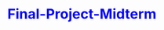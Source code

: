 # Final-Project-Midterm
<!DOCTYPE html>
<html lang="en">
<head>
    <meta charset="UTF-8">
    <meta name="viewport" content="width=device-width, initial-scale=1.0">
    <title>Document</title>
    <style>
        @import url('https://fonts.googleapis.com/css2?family=Poppins:ital,wght@0,100;0,200;0,300;0,400;0,500;0,600;0,700;0,800;0,900;1,100;1,200;1,300;1,400;1,500;1,600;1,700;1,800;1,900&display=swap');

:root {
    --primary-color: #a855f7;
    --primary-color-dark: #9333ea;
    --secondary-color: #ca8a04;
    --text-dark: #1f2937;
    --text-light: #6b7280;
    --extra-light: #faf5ff;
    --max-width: 1200px;
}

* {
    padding: 0;
    margin: 0;
    box-sizing: border-box;
}

a {
    text-decoration: none;
}

body {
    font-family: "Poppins", sans-serif;
}

nav {
    width: 100%;
    position: fixed;
    top: 0;
    left: 0;
    background-color: #ffffff;
    z-index: 99;
}

.nav_content {
    max-width: var(--max-width);
    margin: auto;
    padding: 1.5rem 1rem;
    display: flex;
    align-items: center;
    justify-content: space-between;
}

nav .logo a {
    font-size: 1.5rem;
    font-weight: 600;
    color: var(--primary-color);
    transition: .3s;
}

nav .logo a:hover {
    color: var(--primary-color-dark);
}

nav .checkbox {
    display: none;
}

nav input {
    display: none;
}

nav .checkbox i {
    font-size: 2rem;
    color: var(--primary-color);
    cursor: pointer;
}

ul {
    display: flex;
    align-items: center;
    gap: 1rem;
    list-style: none;
    transition: left 0.3s;
}

ul li a {
    padding: 1rem;
    border: 2px solid transparent;
    text-decoration: none;
    font-weight: 600;
    color: var(--text-dark);
    transition: 0.3s;
}

ul li a:hover {
    border-color: var(--secondary-color);
    color: var(--secondary-color);
}

.section {
    background-color: var(--extra-light);
}

.section_container {
    min-height: 100vh;
    max-width: var(--max-width);
    margin: auto;
    padding: 1rem;
    display: grid;
    grid-template-columns: repeat(2, 1fr);
    gap: 4rem;
}

.subtitle {
    letter-spacing: 2px;
    font-weight: 400;
    line-height: 3rem;
    color: var(--text-dark);
    margin-bottom: 1rem;
}

.title span {
    font-weight: 600;
}

.description {
    line-height: 1.5rem;
    margin-bottom: 2rem;
}

.action__btns {
    display: flex;
    gap: 1rem;
}

.action__btns button {
    font-size: 1rem;
    font-weight: 600;
    letter-spacing: 2px;
    padding: 1rem 2rem;
    outline: none;
    border: 2px solid var(--primary-color);
    border-radius: 10px;
    transition: 0.3s;
    cursor: pointer;
}

.hire__me {
    background-color: var(--primary-color);
    color: #ffffff;
}

.hire__me:hover {
    background-color: var(--secondary-color);
}

.portfolio {
    color: var(--primary-color);
}

.image {
    display: grid;
    place-items: center;
}

.image img {
    max-width: 25rem;
    border-radius: 50%;
}

.portfolio:hover {
    background-color: var(--primary-color-dark);
    color: #ffffff;
}

.content {
    display: flex;
    flex-direction: column;
    justify-content: center;
}

@media (max-width: 750px) {
    nav .checkbox {
        display: block;
    }

    ul {
        position: absolute;
        width: 100%;
        height: calc(100vh - 85px);
        left: -100%;
        top: 85px;
        background-color: var(--extra-light);
        flex-direction: column;
        justify-content: center;
        gap: 3rem;
    }

    nav #check:checked ~ ul {
        left: 0;
    }

    ul li a {
        font-size: 1.25rem;
    }

    .section__container {
        padding: 10rem 1rem 5rem 1rem;
        text-align: center;
        grid-template-columns: repeat(1, 1fr);
    }

    .image {
        grid-area: 1/1/2/2;
    }

    .action__btns {
        margin: auto;
    }
}

.skill {
    margin-bottom: 20px;
}

.name {
    font-weight: bold;
    color: #90EE90;
}

.progress-bar {
    display: flex;
    align-items: center;
    width: 100%;
    background-color: #f0f0f0;
    border-radius: 5px;
    overflow: hidden;
}

.progress {
    height: 30px;
    background-color: #90EE90;
    color: white;
    text-align: center;
    line-height: 30px;
    transition: width 0.5s ease;
}

#portfolio {
    padding: 50px 0;
}

.work-list {
    display: grid;
    grid-template-columns: repeat(auto-fit, minmax(250px, 1fr));
    grid-gap: 40px;
    margin-top: 50px;
}

.work {
    border-radius: 10px;
    position: relative;
    overflow: hidden;
}

.work img {
    width: 100%;
    border-radius: 10px;
    display: block;
    transition: transform 0.5s;
}

.layer {
    width: 100%;
    height: 0;
    background: linear-gradient(rgba(0,0,0,0.6), #03ad28);
    border-radius: 10px;
    position: absolute;
    left: 0;
    bottom: 0;
    overflow: hidden;
    display: flex;
    align-items: center;
    justify-content: center;
    flex-direction: column;
    padding: 0 40px;
    text-align: center;
    font-size: 14px;
    transition: height 0.5s;
}

.layer h3 {
    font-weight: 500;
    margin-bottom: 20px;
}

.layer a {
    margin-top: 20px;
    color: #03ad28;
    text-decoration: none;
    font-size: 18px;
    line-height: 60px;
    background: #fff;
    width: 60px;
    height: 60px;
    border-radius: 50%;
    text-align: center;
}

.work:hover img {
    transform: scale(1.1);
}

.work:hover .layer {
    height: 100%;
}

.btn {
    display: block;
    margin: 50px auto;
    width: fit-content;
    border: 1px solid #03ad28;
    padding: 14px 50px;
    border-radius: 6px;
    text-decoration: none;
    color: #fff;
    transition: background 0.5s;
}

.btn:hover {
    background: #ff004f;
}

.contact-left {
    flex-basis: 35%;
}

.contact-right {
    flex-basis: 60%;
}

.contact-left p {
    margin-top: 30px;
}

.header-text {
    margin-top: 20%;
    font-size: 30px;
}

.header-text h1 {
    font-size: 60px;
    margin-top: 20px;
}

.section-title {
    font-size: 60px;
    font-weight: 600;
    color: #080808;
}

        body {
            font-family: Arial, sans-serif;
            background-color: #f0f0f0;
        }
        
        h1 {
            color: blue;
        }
    </style>
</head>
<body>
    <!DOCTYPE html>
<html lang="en">
<head>
    <meta charset="UTF-8" />
    <meta http-equiv="X-UA-Compatible" content="IE=edge" />
    <meta name="viewport" content="width=device-width, initial-scale=1.0" />
    <link href="https://cdn.jsdelivr.net/npm/remixicon@4.2.0/fonts/remixicon.css" rel="stylesheet" />
    <link rel="stylesheet" href="style.css" />
    <title>Web Design Mastery | Responsive Portfolio</title>
</head>
<body>
    <nav>
        <div class="nav__content">
            <div class="logo"><a href="#">Khyla</a></div>
            <label for="check" class="checkbox">
                <i class="ri-menu-line"></i>
            </label>
            <input type="checkbox" name="check" id="check">
            <ul>
                <li><a href="#">Home</a></li>
                <li><a href="#">About</a></li>
                <li><a href="#">Skills</a></li>
                <li><a href="#">Portfolio</a></li>  
                <li><a href="#">Contact</a></li> 
            </ul> 
        </div>
    </nav>
    <section class="section">
        <div class="section__container">
            <div class="content">
                <p class="subtitle">HELLO</p>
                <h1 class="title">
                    I'm <span>Khyla<br>a</span> Web Developer
                </h1>
                <section id="About" class="section">
                    <div class="section__container">
                    </div class="content">
                    <h2 class="section_title">About Me</h2>
                <p class="description">
                    Welcome to my web developer portfolio! I'm Khyla, a skilled and creative web developer with a passion for creating beautiful, responsive, and user-friendly websites, I've worked on a variety of web projects, ranging from personal blogs to e-commerce platforms.
                </p>
                <div class="action__btns">
                </div>
            </div>
            <div class="image">
                <img src="https://scontent.fmnl17-1.fna.fbcdn.net/v/t1.15752-9/440139778_454213797169707_1714795442042345566_n.jpg?_nc_cat=108&ccb=1-7&_nc_sid=5f2048&_nc_eui2=AeGpdb6jbzYHoN5F7l9P5IsCpm7mTiMJo7KmbuZOIwmjsmx50phD39AbjxZj3gbZgf4UfczLqs9I5BpvMhr2JL0w&_nc_ohc=FpcWWieUBcIQ7kNvgE3aPt9&_nc_ht=scontent.fmnl17-1.fna&oh=03_Q7cD1QGRb8ynJsQ-DNv13orwecSunWbzy6GwgopkfA-Lccn6tg&oe=665607CB" alt="profile"/>
            </div>
        </div>
    </section>

    <section id="skills" class="section">
        <div class="section_container">
            <div class="content">
                <h2 class="section_title">Skills</h2>
                <div class="skill">
                    <div class="name">HTML</div>
                    <div class="progress-bar">
                        <div class="progress" id="htmlProgress" style="width: 80%;"></div>
                        <div class="percent" id="htmlPercent">80%</div>
                    </div>
                    <section class="skills">
                        <div class="container">
                            <div class="skill">
                                <div class="name">CSS</div>
                                <div class="progress-bar">
                                    <div class="progress" id="cssProgress" style="width: 50%;"></div>
                                    <div class="percent" id="cssPercent">50%</div>
                                </div>
                            </div>
                            <div class="skill">
                                <div class="name">JavaScript</div>
                                <div class="progress-bar">
                                    <div class="progress" id="jsProgress" style="width: 80%;"></div>
                                    <div class="percent" id="jsPercent">70%</div>
                                </div>
                            </div>
                        </div>
                    </section>

                    <section id="portfolio" class="section">
                        <div class="section_container">
                            <h2 class="sub-title">Portfolio</h2>
                            <span>My Recent Work</span>
                            <div class="work-list">
                                <div class="work">
                                    <img src="https://scontent.fmnl17-1.fna.fbcdn.net/v/t1.15752-9/440108759_405095535714649_215878164779112245_n.jpg?_nc_cat=101&ccb=1-7&_nc_sid=5f2048&_nc_eui2=AeEaVdRiNtBKhPWk_w2HI9zPbcrXLD8GJYxtytcsPwYljDRS18Ku8Vl5t23DvmVLnB1Blnu8Oulz1CHbtx58B2KV&_nc_ohc=BUjJfM-QXRkAb66L63N&_nc_ht=scontent.fmnl17-1.fna&oh=03_Q7cD1QHEjDf1tMm2qMPpE2SYna_RaOhSnxeCYKqapc9-wjbxYg&oe=664E983A" alt="Work 1">
                                    <div class="layer"></div>
                                </div>
                                <div class="work">
                                    <img src="https://scontent.fmnl17-1.fna.fbcdn.net/v/t1.15752-9/438231556_724005092983111_1110513058503303807_n.jpg?_nc_cat=100&ccb=1-7&_nc_sid=5f2048&_nc_eui2=AeFtj_mDOKsrCO2ZYpoTlBYvfQk2TPOpaw99CTZM86lrD2RmIJZk3ss3fnBFr-ueOIFk4V44pldPB_yiRs1Gn4dj&_nc_ohc=3KWOxiXCdYsAb74VT5h&_nc_ht=scontent.fmnl17-1.fna&oh=03_Q7cD1QHv4pgUHjmeCIi4ubKSr6HEOlcMfP-MzL8iecaMTmTeew&oe=664E9E0D" alt="Work 2">
                                    <div class="layer"></div>
                                </div>
                                <div class="work">
                                    <img src="https://scontent.fmnl17-4.fna.fbcdn.net/v/t1.15752-9/437970774_965712794923191_2832052138953689055_n.jpg?_nc_cat=105&ccb=1-7&_nc_sid=5f2048&_nc_eui2=AeGicw9mLZZOG5XtgTFh4Y6BUfuU3oYOjaBR-5Tehg6NoCctPctO4xjLosC5-MTSD-9zGOjFJG50c0j3dXgdsAtU&_nc_ohc=nnXXJ_iA_E0Q7kNvgG21bLO&_nc_ht=scontent.fmnl17-4.fna&oh=03_Q7cD1QH9IY_lE3awy_EHyJJ-_GaaO2IGi1AStcvPgcl_HE5qSg&oe=664EF65A" alt="Work 3">
                                    <div class="layer"></div>
                                </div>
                            </div>
                        </div>
                    </section>

                    <section id="contact" class="section">
                        <div class="section_container">
                            <div class="row">
                                <div class="contact-left">
                                    <h1 class="section_title">Contact Me</h1>
                                    <p><i class="ri-mail-line"></i> khylabautista02@email.com</p>
                                    <p><i class="ri-phone-line"></i> +639298780830</p>
                                    <p><i class="ri-map-pin-line"></i> Las Pinas Talon Tres, Urbanville</p>
                                </div>
                                <div class="contact_form">
                                    <form action="https://api.web3forms.com/submit" method="POST">
                                        <input type="hidden" name="access_key" value="20579234-aab0-4b11-8164-3c15f91dcd37">
                                        <input type="text" name="name" placeholder="Your Name">
                                        <input type="email" name="email" placeholder="Your Email">
                                        <textarea name="message" placeholder="Your Message"></textarea>
                                        <button type="submit">Send Message</button>
                                    </form>
                                </div>
                            </div>
                        </div>
                    </section>
</body>
</html>

    <h1>Welcome to my website!</h1>
    <p>This is a paragraph.</p>
</body>
</html>
